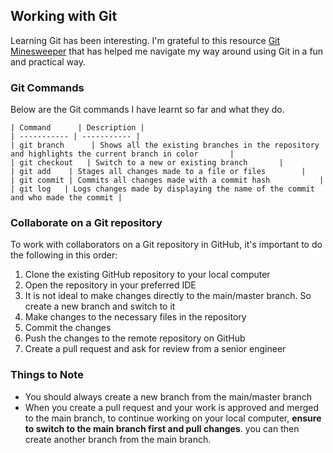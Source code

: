 
## Working with Git
Learning Git has been interesting. I'm grateful to this resource [Git Minesweeper](https://profy.dev/project/github-minesweeper#start-project) that has helped me navigate my way around using Git in a fun and practical way.

### Git Commands
Below are the Git commands I have learnt so far and what they do.

```
| Command      | Description |
| ----------- | ----------- |
| git branch      | Shows all the existing branches in the repository and highlights the current branch in color       |
| git checkout   | Switch to a new or existing branch       |
| git add    | Stages all changes made to a file or files        |
| git commit | Commits all changes made with a commit hash           |
| git log   | Logs changes made by displaying the name of the commit and who made the commit |
```
### Collaborate on a Git repository
To work with collaborators on a Git repository in GitHub, it's important to do the following in this order:
1. Clone the existing GitHub repository to your local computer
2. Open the repository in your preferred IDE
3. It is not ideal to make changes directly to the main/master branch. So create a new branch and switch to it
4. Make changes to the necessary files in the repository
5. Commit the changes
6. Push the changes to the remote repository on GitHub
7. Create a pull request and ask for review from a senior engineer

### Things to Note
- You should always create a new branch from the main/master branch
- When you create a pull request and your work is approved and merged to the main branch, to continue working on your local computer, **ensure to switch to the main branch first and pull changes**. you can then create another branch from the main branch.